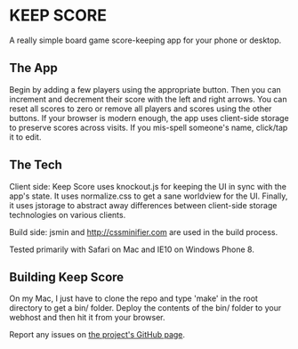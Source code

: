 KEEP SCORE
==========

A really simple board game score-keeping app for your phone or desktop.

The App
-------

Begin by adding a few players using the appropriate button. Then you can increment and decrement their score with the left and right arrows. You can reset all scores to zero or remove all players and scores using the other buttons. If your browser is modern enough, the app uses client-side storage to preserve scores across visits. If you mis-spell someone's name, click/tap it to edit.

The Tech
--------

Client side: Keep Score uses knockout.js for keeping the UI in sync with the app's state. It uses normalize.css to get a sane worldview for the UI. Finally, it uses jstorage to abstract away differences between client-side storage technologies on various clients.

Build side: jsmin and http://cssminifier.com are used in the build process.

Tested primarily with Safari on Mac and IE10 on Windows Phone 8.

Building Keep Score
-------------------

On my Mac, I just have to clone the repo and type 'make' in the root directory to get a bin/ folder. Deploy the contents of the bin/ folder to your webhost and then hit it from your browser.

Report any issues on [the project's GitHub page](https://github.com/vtbassmatt/KeepScore).
